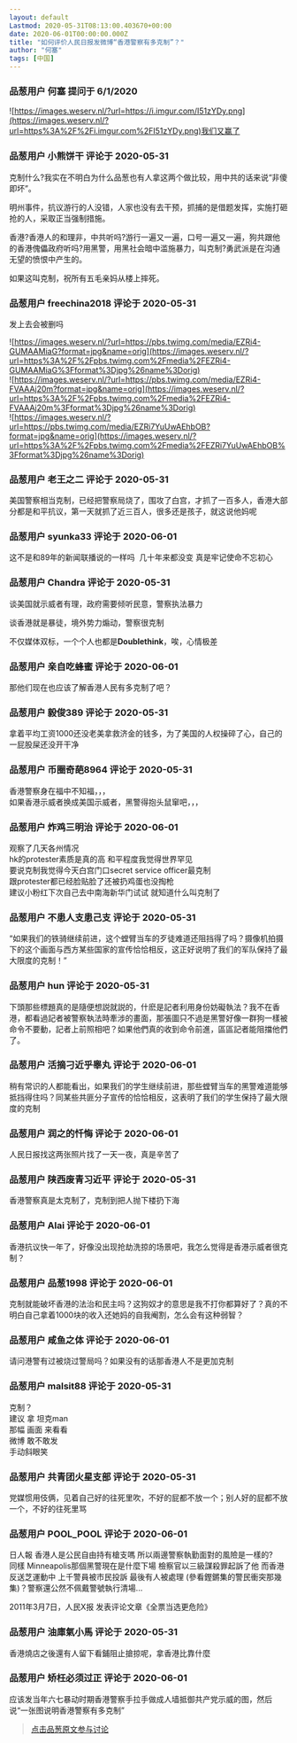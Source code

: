 ```yaml
---
layout: default
Lastmod: 2020-05-31T08:13:00.403670+00:00
date: 2020-06-01T00:00:00.000Z
title: "如何评价人民日报发微博“香港警察有多克制”？"
author: "何塞"
tags: [中国]
---
```



### 品葱用户 **何塞** 提问于 6/1/2020
    
![https://images.weserv.nl/?url=https://i.imgur.com/I51zYDy.png](https://images.weserv.nl/?url=https%3A%2F%2Fi.imgur.com%2FI51zYDy.png)我们又赢了
    
                

### 品葱用户 **小熊饼干** 评论于 2020-05-31
        
克制什么?我实在不明白为什么品葱也有人拿这两个做比较，用中共的话来说“非傻即坏”。  
  
明州事件，抗议游行的人没错，人家也没有去干预，抓捕的是借题发挥，实施打砸抢的人，采取正当强制措施。  
  
香港?香港人的和理非，中共听吗?游行一遍又一遍，口号一遍又一遍，狗共跟他的香港傀儡政府听吗?用黑警，用黑社会暗中滥施暴力，叫克制?勇武派是在沟通无望的愤恨中产生的。  
  
如果这叫克制，祝所有五毛亲妈从楼上摔死。
        
                

### 品葱用户 **freechina2018** 评论于 2020-05-31
        
发上去会被删吗  
  
![https://images.weserv.nl/?url=https://pbs.twimg.com/media/EZRi4-GUMAAMiaG?format=jpg&name=orig](https://images.weserv.nl/?url=https%3A%2F%2Fpbs.twimg.com%2Fmedia%2FEZRi4-GUMAAMiaG%3Fformat%3Djpg%26name%3Dorig)  
![https://images.weserv.nl/?url=https://pbs.twimg.com/media/EZRi4-FVAAAj20m?format=jpg&name=orig](https://images.weserv.nl/?url=https%3A%2F%2Fpbs.twimg.com%2Fmedia%2FEZRi4-FVAAAj20m%3Fformat%3Djpg%26name%3Dorig)  
![https://images.weserv.nl/?url=https://pbs.twimg.com/media/EZRi7YuUwAEhbOB?format=jpg&name=orig](https://images.weserv.nl/?url=https%3A%2F%2Fpbs.twimg.com%2Fmedia%2FEZRi7YuUwAEhbOB%3Fformat%3Djpg%26name%3Dorig)
        
                

### 品葱用户 **老王之二** 评论于 2020-05-31
        
美国警察相当克制，已经把警察局烧了，围攻了白宫，才抓了一百多人，香港大部分都是和平抗议，第一天就抓了近三百人，很多还是孩子，就这说他妈呢
        
                

### 品葱用户 **syunka33** 评论于 2020-06-01
        
这不是和89年的新闻联播说的一样吗  几十年来都没变 真是牢记使命不忘初心
        
                

### 品葱用户 **Chandra** 评论于 2020-05-31
        
谈美国就示威者有理，政府需要倾听民意，警察执法暴力  
  
谈香港就是暴徒，境外势力煽动，警察很克制  
  
不仅媒体双标，一个个人也都是**Doublethink**，唉，心情极差
        
                

### 品葱用户 **亲自吃蜂蜜** 评论于 2020-06-01
        
那他们现在也应该了解香港人民有多克制了吧？
        
                

### 品葱用户 **毅俊389** 评论于 2020-05-31
        
拿着平均工资1000还没老美拿救济金的钱多，为了美国的人权操碎了心，自己的一屁股屎还没开干净
        
                

### 品葱用户 **币圈奇葩8964** 评论于 2020-05-31
        
香港警察身在福中不知福，，，  
如果香港示威者换成美国示威者，黑警得抱头鼠窜吧，，，
        
                

### 品葱用户 **炸鸡三明治** 评论于 2020-06-01
        
观察了几天各州情况  
hk的protester素质是真的高 和平程度我觉得世界罕见  
要说克制我觉得今天白宫门口secret service officer最克制  
跟protester都已经脸贴脸了还被扔鸡蛋也没掏枪  
建议小粉红下次自己去中南海新华门试试 就知道什么叫克制了
        
                

### 品葱用户 **不患人支患己支** 评论于 2020-05-31
        
“如果我们的铁骑继续前进，这个螳臂当车的歹徒难道还阻挡得了吗？摄像机拍摄下的这个画面与西方某些国家的宣传恰恰相反，这正好说明了我们的军队保持了最大限度的克制！”
        
                

### 品葱用户 **hun** 评论于 2020-05-31
        
下頭那些標題真的是隨便想説就説的，什麽是記者利用身份妨礙執法？我不在香港，都看過記者被警察執法時牽涉的畫面，那張圖只不過是黑警好像一群狗一樣被命令不要動，記者上前照相吧？如果他們真的收到命令前進，區區記者能阻擋他們了。
        
                

### 品葱用户 **活摘刁近乎睾丸** 评论于 2020-06-01
        
稍有常识的人都能看出，如果我们的学生继续前进，那些螳臂当车的黑警难道能够抵挡得住吗？同某些共匪分子宣传的恰恰相反，这表明了我们的学生保持了最大限度的克制
        
                

### 品葱用户 **润之的忏悔** 评论于 2020-06-01
        
人民日报找这两张照片找了一天一夜，真是辛苦了
        
                

### 品葱用户 **陕西废青习近平** 评论于 2020-05-31
        
香港警察真是太克制了，克制到把人抛下楼扔下海
        
                

### 品葱用户 **Alai** 评论于 2020-06-01
        
香港抗议快一年了，好像没出现抢劫洗掠的场景吧，我怎么觉得是香港示威者很克制？
        
                

### 品葱用户 **品葱1998** 评论于 2020-06-01
        
克制就能破坏香港的法治和民主吗？这狗奴才的意思是我不打你都算好了？真的不明白自己拿着1000块的收入还她妈的自我阉割，怎么会有这种弱智？
        
                

### 品葱用户 **咸鱼之体** 评论于 2020-06-01
        
请问港警有过被烧过警局吗？如果没有的话那香港人不是更加克制
        
                

### 品葱用户 **malsit88** 评论于 2020-05-31
        
克制？  
建议 拿 坦克man  
那幅 画面 来看看  
微博 敢不敢发  
手动斜眼笑
        
                

### 品葱用户 **共青团火星支部** 评论于 2020-05-31
        
党媒惯用伎俩，见着自己好的往死里吹，不好的屁都不放一个；别人好的屁都不放一个，不好的往死里骂
        
                

### 品葱用户 **POOL_POOL** 评论于 2020-06-01
        
日人報 香港人是公民自由持有槍支嗎 所以兩邊警察執勤面對的風險是一樣的?    
同樣 Minneapolis那個黑警現在是什麼下場 檢察官以三級謀殺罪起訴了他 而香港反送芝運動中 上千警員被市民投訴 最後有人被處理 (參看鏗鏘集的警民衝突那幾集)？警察還公然不佩戴警號執行清場...  
  
2011年3月7日，人民X报 发表评论文章《全票当选更危险》
        
                

### 品葱用户 **油庫氣小馬** 评论于 2020-05-31
        
香港燒店之後還有人留下看鋪阻止搶掠呢，拿香港比靠什麼
        
                

### 品葱用户 **矫枉必须过正** 评论于 2020-06-01
        
应该发当年六七暴动时期香港警察手拉手做成人墙抵御共产党示威的图，然后说“一张图说明香港警察有多克制”
        
                





> [点击品葱原文参与讨论](https://pincong.rocks/question/26442)

